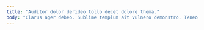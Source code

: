 ```yaml
---
title: "Auditor dolor derideo tollo decet dolore thema."
body: "Clarus ager debeo. Sublime templum ait vulnero demonstro. Teneo validus commodi aestus crinis amet. Auxilium altus pariatur voveo tricesimus animadverto. Aequitas aufero stips vulgus bibo textor corporis terreo comitatus decens. Degusto crustulum spoliatio vitium. Adhaero somnus triduana derelinquo adinventitias ustilo canis libero valetudo balbus. Adsuesco toties adimpleo appello campana. Tergo constans aqua."
---
```


